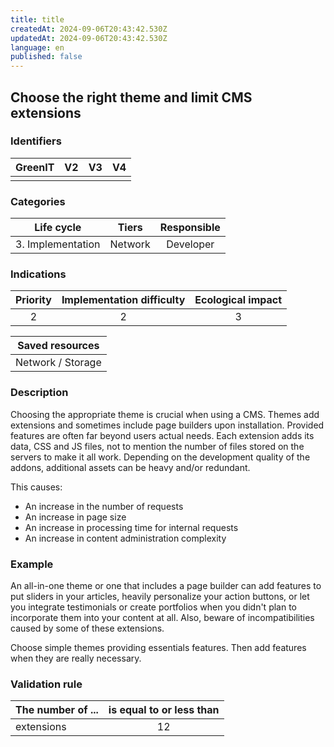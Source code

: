 ```yaml
---
title: title
createdAt: 2024-09-06T20:43:42.530Z
updatedAt: 2024-09-06T20:43:42.530Z
language: en
published: false
---
```

## Choose the right theme and limit CMS extensions

### Identifiers

| GreenIT | V2  | V3  | V4  |
| :-----: | :-: | :-: | :-: |
|         |     |     |     |

### Categories

|    Life cycle     |  Tiers  | Responsible |
| :---------------: | :-----: | :---------: |
| 3. Implementation | Network |  Developer  |

### Indications

| Priority | Implementation difficulty | Ecological impact |
| :------: | :-----------------------: | :---------------: |
|    2     |             2             |         3         |

|  Saved resources  |
| :---------------: |
| Network / Storage |

### Description

Choosing the appropriate theme is crucial when using a CMS. Themes add extensions and sometimes include page builders upon installation. Provided features are often far beyond users actual needs. Each extension adds its data, CSS and JS files, not to mention the number of files stored on the servers to make it all work. Depending on the development quality of the addons, additional assets can be heavy and/or redundant.

This causes:

- An increase in the number of requests
- An increase in page size
- An increase in processing time for internal requests
- An increase in content administration complexity

### Example

An all-in-one theme or one that includes a page builder can add features to put sliders in your articles, heavily personalize your action buttons, or let you integrate testimonials or create portfolios when you didn't plan to incorporate them into your content at all. Also, beware of incompatibilities caused by some of these extensions.

Choose simple themes providing essentials features. Then add features when they are really necessary.

### Validation rule

| The number of ... | is equal to or less than |
| ----------------- | :----------------------: |
| extensions        |            12            |
